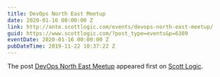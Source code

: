 ```yaml
---
title: DevOps North East Meetup
date: 2020-01-16 00:00:00 Z
link: http://ante.scottlogic.com/events/devops-north-east-meetup/
guid: https://www.scottlogic.com/?post_type=events&p=6389
eventDate: 2020-01-16 00:00:00 Z
pubDateTime: 2019-11-22 10:37:22 Z
---
```


<p>The post <a rel="nofollow" href="http://ante.scottlogic.com/events/devops-north-east-meetup/">DevOps North East Meetup</a> appeared first on <a rel="nofollow" href="http://ante.scottlogic.com">Scott Logic</a>.</p>